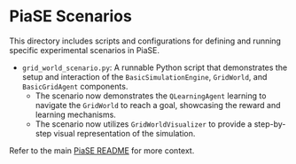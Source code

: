 # PiaSE Scenarios

This directory includes scripts and configurations for defining and running specific experimental scenarios in PiaSE.

-   `grid_world_scenario.py`: A runnable Python script that demonstrates the setup and interaction of the `BasicSimulationEngine`, `GridWorld`, and `BasicGridAgent` components.
    -   The scenario now demonstrates the `QLearningAgent` learning to navigate the `GridWorld` to reach a goal, showcasing the reward and learning mechanisms.
    -   The scenario now utilizes `GridWorldVisualizer` to provide a step-by-step visual representation of the simulation.

Refer to the main [PiaSE README](../../README.md) for more context.
